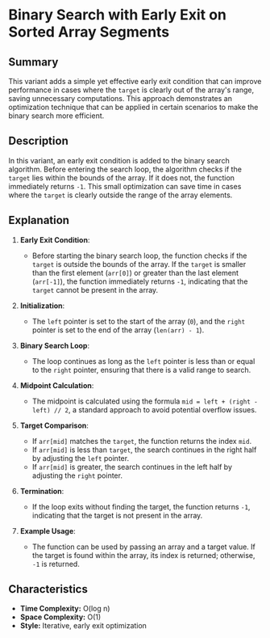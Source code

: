 # Binary Search with Early Exit on Sorted Array Segments

## Summary

This variant adds a simple yet effective early exit condition that can improve performance in cases where the `target` is clearly out of the array's range, saving unnecessary computations. This approach demonstrates an optimization technique that can be applied in certain scenarios to make the binary search more efficient.

## Description

In this variant, an early exit condition is added to the binary search algorithm. Before entering the search loop, the algorithm checks if the `target` lies within the bounds of the array. If it does not, the function immediately returns `-1`. This small optimization can save time in cases where the `target` is clearly outside the range of the array elements.

## Explanation

1. **Early Exit Condition**:
   - Before starting the binary search loop, the function checks if the `target` is outside the bounds of the array. If the `target` is smaller than the first element (`arr[0]`) or greater than the last element (`arr[-1]`), the function immediately returns `-1`, indicating that the `target` cannot be present in the array.

2. **Initialization**:
   - The `left` pointer is set to the start of the array (`0`), and the `right` pointer is set to the end of the array (`len(arr) - 1`).

3. **Binary Search Loop**:
   - The loop continues as long as the `left` pointer is less than or equal to the `right` pointer, ensuring that there is a valid range to search.

4. **Midpoint Calculation**:
   - The midpoint is calculated using the formula `mid = left + (right - left) // 2`, a standard approach to avoid potential overflow issues.

5. **Target Comparison**:
   - If `arr[mid]` matches the `target`, the function returns the index `mid`.
   - If `arr[mid]` is less than `target`, the search continues in the right half by adjusting the `left` pointer.
   - If `arr[mid]` is greater, the search continues in the left half by adjusting the `right` pointer.

6. **Termination**:
   - If the loop exits without finding the target, the function returns `-1`, indicating that the target is not present in the array.

7. **Example Usage**:
   - The function can be used by passing an array and a target value. If the target is found within the array, its index is returned; otherwise, `-1` is returned.

## Characteristics

- **Time Complexity:** O(log n)
- **Space Complexity:** O(1)
- **Style:** Iterative, early exit optimization
